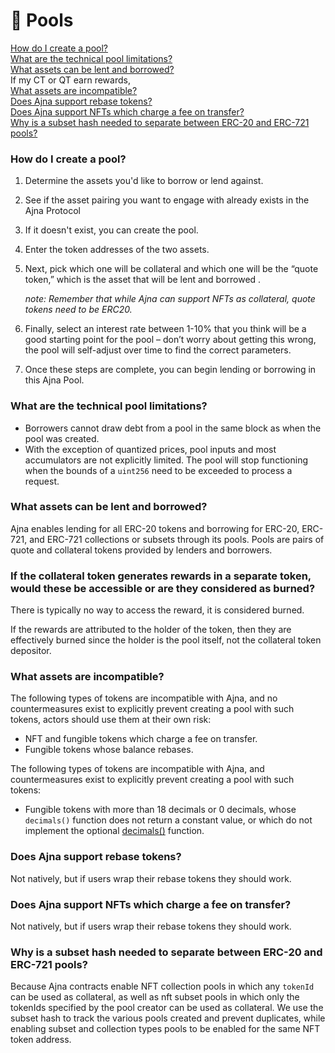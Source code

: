 # 🌊 Pools

[How do I create a pool?](pools.md#how-do-i-create-a-pool)\
[What are the technical pool limitations?](pools.md#what-are-the-technical-pool-limitations)\
[What assets can be lent and borrowed?](pools.md#what-assets-can-be-lent-and-borrowed)\
If my CT or QT earn rewards, \
[What assets are incompatible?](pools.md#what-assets-are-incompatible)\
[Does Ajna support rebase tokens?](pools.md#does-ajna-support-rebase-tokens)\
[Does Ajna support NFTs which charge a fee on transfer?](pools.md#does-ajna-support-nfts-which-charge-a-fee-on-transfer)\
[Why is a subset hash needed to separate between ERC-20 and ERC-721 pools?](pools.md#why-is-a-subset-hash-needed-to-separate-between-erc-20-pool-and-erc-721-pool)

### How do I create a pool?

1. Determine the assets you'd like to borrow or lend against.
2. See if the asset pairing you want to engage with already exists in the Ajna Protocol
3. If it doesn't exist, you can create the pool.
4. Enter the token addresses of the two assets.
5.  Next, pick which one will be collateral and which one will be the “quote token,” which is the asset that will be lent and borrowed .

    _note: Remember that while Ajna can support NFTs as collateral, quote tokens need to be ERC20._
6. Finally, select an interest rate between 1-10% that you think will be a good starting point for the pool – don’t worry about getting this wrong, the pool will self-adjust over time to find the correct parameters.
7. Once these steps are complete, you can begin lending or borrowing in this Ajna Pool.

### What are the technical pool limitations?

* Borrowers cannot draw debt from a pool in the same block as when the pool was created.
* With the exception of quantized prices, pool inputs and most accumulators are not explicitly limited. The pool will stop functioning when the bounds of a `uint256` need to be exceeded to process a request.

### What assets can be lent and borrowed?

Ajna enables lending for all ERC-20 tokens and borrowing for ERC-20, ERC-721, and ERC-721 collections or subsets through its pools. Pools are pairs of quote and collateral tokens provided by lenders and borrowers.

### If the collateral token generates rewards in a separate token, would these be accessible or are they considered as burned?

There is typically no way to access the reward, it is considered burned.

If the rewards are attributed to the holder of the token, then they are effectively burned since the holder is the pool itself, not the collateral token depositor.

### What assets are incompatible?

The following types of tokens are incompatible with Ajna, and no countermeasures exist to explicitly prevent creating a pool with such tokens, actors should use them at their own risk:

* NFT and fungible tokens which charge a fee on transfer.
* Fungible tokens whose balance rebases.

The following types of tokens are incompatible with Ajna, and countermeasures exist to explicitly prevent creating a pool with such tokens:

* Fungible tokens with more than 18 decimals or 0 decimals, whose `decimals()` function does not return a constant value, or which do not implement the optional [decimals()](https://eips.ethereum.org/EIPS/eip-20#decimals) function.

### Does Ajna support rebase tokens?

Not natively, but if users wrap their rebase tokens they should work.

### Does Ajna support NFTs which charge a fee on transfer?

Not natively, but if users wrap their rebase tokens they should work.

### Why is a subset hash needed to separate between ERC-20 and ERC-721 pools?

Because Ajna contracts enable NFT collection pools in which any `tokenId` can be used as collateral, as well as nft subset pools in which only the tokenIds specified by the pool creator can be used as collateral. We use the subset hash to track the various pools created and prevent duplicates, while enabling subset and collection types pools to be enabled for the same NFT token address.
